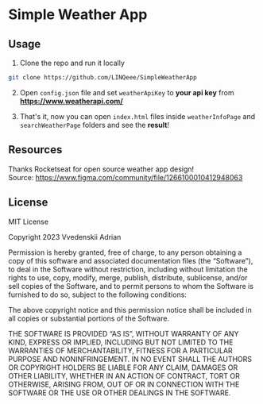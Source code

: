 
# Simple Weather App

## Usage

1. Clone the repo and run it locally

```bash
git clone https://github.com/LINQeee/SimpleWeatherApp
```
2. Open ```config.json``` file and set ```weatherApiKey``` to **your api key** from **https://www.weatherapi.com/**

3. That's it, now you can open ```index.html``` files inside ```weatherInfoPage``` and ```searchWeatherPage``` folders and see the **result**!
## Resources

Thanks Rocketseat for open source weather app design!   
Source: https://www.figma.com/community/file/1266100010412948063


## License

MIT License

Copyright 2023 Vvedenskii Adrian

Permission is hereby granted, free of charge, to any person obtaining a copy of this software and associated documentation files (the “Software”), to deal in the Software without restriction, including without limitation the rights to use, copy, modify, merge, publish, distribute, sublicense, and/or sell copies of the Software, and to permit persons to whom the Software is furnished to do so, subject to the following conditions:

The above copyright notice and this permission notice shall be included in all copies or substantial portions of the Software.

THE SOFTWARE IS PROVIDED “AS IS”, WITHOUT WARRANTY OF ANY KIND, EXPRESS OR IMPLIED, INCLUDING BUT NOT LIMITED TO THE WARRANTIES OF MERCHANTABILITY, FITNESS FOR A PARTICULAR PURPOSE AND NONINFRINGEMENT. IN NO EVENT SHALL THE AUTHORS OR COPYRIGHT HOLDERS BE LIABLE FOR ANY CLAIM, DAMAGES OR OTHER LIABILITY, WHETHER IN AN ACTION OF CONTRACT, TORT OR OTHERWISE, ARISING FROM, OUT OF OR IN CONNECTION WITH THE SOFTWARE OR THE USE OR OTHER DEALINGS IN THE SOFTWARE.

